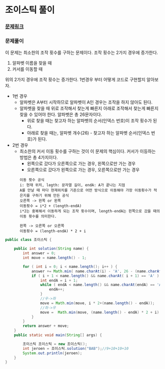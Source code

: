 # 조이스틱 풀이

### [문제링크](https://school.programmers.co.kr/learn/courses/30/lessons/42860)

### 문제풀이
이 문제는 최소한의 조작 횟수를 구하는 문제이다.
조작 횟수는 2가지 경우에 증가한다.
1. 알파벳 이름을 찾을 때
2. 커서를 이동할 때

위의 2가지 경우에 조작 횟수는 증가한다. 1번경우 부터 어떻게 코드로 구현할지 알아보자.


+ 1번 경우
  + 알파벳은 A부터 시작하므로 알파벳이 A인 경우는 조작을 하지 않아도 된다.
  + 알파벳을 찾을 때 위로 조작해서 찾는게 빠른지 아래로 조작해서 찾는게 빠른지 찾을 수 있어야 한다. 알파벳은 총 26문자이다.
    + 위로 찾을 때는 찾고자 하는 알파벳의 순서(인덱스 번호)이 조작 횟수가 된다.
    + 아래로 찾을 때는, 알파벳 개수(26) - 찾고자 하는 알파벳 순서(인덱스 번호)가 된다.
+ 2번 경우
  + 최소한의 커서 이동 횟수를 구하는 것이 이 문제의 핵심이다. 커서가 이등하는 방법은 총 4가지이다.
    + 왼쪽으로 갔다가 오른쪽으로 가는 경우, 왼쪽으로만 가는 경우
    + 오른쪽으로 갔다가 왼쪽으로 가는 경우, 오른쪽으로만 가는 경우
    ```
    이동 횟수 공식
    i: 현재 위치, legth: 문자열 길이, endA: A가 끝나는 지점
    A를 만날 때 마다 현재위치를 기준으로 어떤 방식으로 이동해야 가장 이동횟수가 적은지를 구하기 위해 만든 공식
    오른쪽 -> 왼쪽 or 왼쪽
    이동횟수 = i*2 + (length-endA)
    i*2는 중복해서 이동하게 되는 조작 횟수이며, length-endA는 왼쪽으로 갔을 때의 이동 횟수를 의미한다.

    왼쪽 -> 오른쪽 or 오른쪽
    이동횟수 = (length-endA) * 2 + i  
    ```




```java
public class 조이스틱 {

    public int solution(String name) {
        int answer = 0;
        int move = name.length() - 1;

        for ( int i = 0; i < name.length(); i++ ) {
            answer += Math.min( name.charAt(i) - 'A', 26 - (name.charAt(i) - 'A') );
            if ( i + 1 < name.length() && name.charAt( i + 1) == 'A' ) {
                int endA = i + 1;
                while ( endA < name.length() && name.charAt(endA) == 'A' ) {
                    endA++;
                }
                //우->좌
                move = Math.min(move, i * 2+(name.length() - endA));
                //좌->우
                move =  Math.min(move, (name.length() - endA) * 2 + i);
            }
        }
        return answer + move;
    }
    public static void main(String[] args) {

        조이스틱 조이스틱 = new 조이스틱();
        int jeroen = 조이스틱.solution("BAB");//9+10+10+10
        System.out.println(jeroen);
    }
}
```